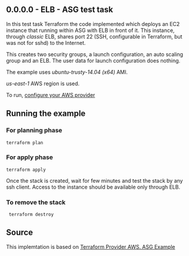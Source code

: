 ## 0.0.0.0 - ELB - ASG test task

In this test task Terraform the code implemented which deploys an EC2 instance that
running within ASG with ELB in front of it. This instance, through *classic* ELB,
shares port 22 (SSH, configurable in Terraform, but was not for sshd) to the Internet.

This creates two security groups, a launch configuration, an auto scaling group and an ELB.
The user data for launch configuration does nothing.

The example uses *ubuntu-trusty-14.04 (x64)* AMI.

*us-east-1* AWS region is used.

To run, [configure your AWS provider](https://www.terraform.io/docs/providers/aws/index.html)

## Running the example

### For planning phase 

```
terraform plan
```

### For apply phase

```
terraform apply
```
Once the stack is created, wait for few minutes and test the stack by any ssh client.
Access to the instance should be available only through ELB.

### To remove the stack

```
 terraform destroy
```

## Source
This implemtation is based on [Terraform Provider AWS. ASG Example](https://github.com/terraform-providers/terraform-provider-aws/tree/master/examples/asg)
